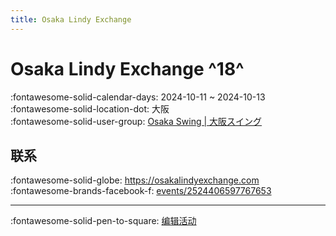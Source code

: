 ```yaml
---
title: Osaka Lindy Exchange
---
```


# Osaka Lindy Exchange ^18^

:fontawesome-solid-calendar-days: 2024-10-11 ~ 2024-10-13  
:fontawesome-solid-location-dot: 大阪  
:fontawesome-solid-user-group: [Osaka Swing | 大阪スイング](https://swing.kids/ja_JP/osaka-swing)  


## 联系

:fontawesome-solid-globe: <https://osakalindyexchange.com>  
:fontawesome-brands-facebook-f: [events/2524406597767653](https://www.facebook.com/events/2524406597767653)  

---

:fontawesome-solid-pen-to-square: [编辑活动](https://github.com/swingdance/events/issues/new?assignees=&labels=update+event&projects=&template=03-update_entity.yml&title=Update%20Event%3A%202024%2Fja_JP%20%E2%80%A2%20Osaka%20Lindy%20Exchange&region=ja_JP&year=2024&id=osaka-lindy-exchange-2024&name=Osaka%20Lindy%20Exchange&org_id=osaka-swing)
